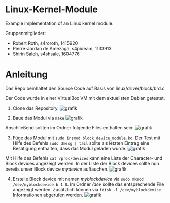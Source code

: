 # Linux-Kernel-Module
Example implementation of an Linux kernel module.

Gruppenmitglieder:
  - Robert Roth, s4roroth, 1415920
  - Pierre-Jordan de Amezaga, s4pideam, 1133913
  - Shirin Saleh, s4shsale, 1604776

# Anleitung
Das Repo beinhaltet den Source Code auf Basis von linux/driver/block/brd.c

Der Code wurde in einer VirtualBox VM mit dem aktuellsten Debian getestet.

1. Clone das Repository.
![grafik](https://github.com/s4paweil/Linux-Kernel-Module/assets/83007148/024198bc-297c-42ed-a7b7-15693edb3b43)

2. Baue das Modul via ```make``` 
![grafik](https://github.com/s4paweil/Linux-Kernel-Module/assets/83007148/0cff1559-d916-4e32-956f-04a55fdc73a3)

Anschließend sollten im Ordner folgende Files enthalten sein:
![grafik](https://github.com/s4paweil/Linux-Kernel-Module/assets/83007148/97aaa742-b2f7-421d-a93a-aa606f5e11c3)

3. Füge das Modul mit ```sudo insmod block_device_module.ko```. Der Test mit Hilfe des Befehls ```sudo dmesg | tail``` sollte als letzten Eintrag eine Besätigung enthalten, dass das Modul geladen wurde.
![grafik](https://github.com/s4paweil/Linux-Kernel-Module/assets/83007148/85883600-8def-42ab-9492-be08125b2d75)

Mit Hilfe des Befehls ```cat /proc/devices``` kann eine Liste der Character- und Block devices angezeigt werden. In der Liste der Block devices sollte nun bereits unser Block device *mydevice* auftauchen.
![grafik](https://github.com/s4paweil/Linux-Kernel-Module/assets/83007148/0d15ef42-ceb5-4a9e-8c7c-6df2a6766643)

4. Erstelle Block device mit namen *myblockdevice* via ```sudo mknod /dev/myblockdevice b 1 0```. Im Ordner */dev* sollte das entsprechende File angezeigt werden.
Zusätzlich können via ```fdisk -l /dev/myblockdevice``` Informationen abgerufen werden.
![grafik](https://github.com/s4paweil/Linux-Kernel-Module/assets/83007148/dd032d55-a96c-47f9-b6f7-21558eade12c)

